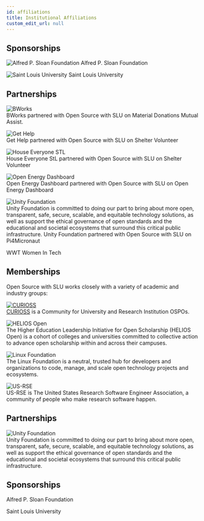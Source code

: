 ```yaml
---
id: affiliations
title: Institutional Affiliations
custom_edit_url: null
---
```


## Sponsorships

![Alfred P. Sloan Foundation](/img/Sloan_Logo-1B-SMALL-Gold-Blue.png) Alfred P. Sloan Foundation

![Saint Louis University](/img/slu-primary-blue-rgb.png) Saint Louis University

## Partnerships

![BWorks](/img/logo-bworks.png)<br/> 
BWorks partnered with Open Source with SLU on Material Donations Mutual Assist.

![Get Help](/img/GET-HELP-Brandmark-Gold.png)<br/>
Get Help partnered with Open Source with SLU on Shelter Volunteer

![House Everyone STL](/img/HESTL_Logo_Horizontal-removebg-preview.png)<br/>
House Everyone StL partnered with Open Source with SLU on Shelter Volunteer

![Open Energy Dashboard](/img/OEDUprightClear.png)<br/>
Open Energy Dashboard partnered with Open Source with SLU on Open Energy Dashboard

![Unity Foundation](/img/unity-foundation-logo.png)<br/>
Unity Foundation is committed to doing our part to bring about more open, transparent, safe, secure, scalable, and equitable technology solutions, as well as support the ethical governance of open standards and the educational and societal ecosystems that surround this critical public infrastructure. Unity Foundation partnered with Open Source with SLU on Pi4Micronaut

WWT Women In Tech

## Memberships

Open Source with SLU works closely with a variety of academic and industry groups:

[![CURIOSS](/img/curioss.svg)<br/>
CURIOSS](https://curioss.org/) is a Community for University and Research Institution OSPOs.

<!-- https://www.cscce.org/ Center for Scientific Collaboration and Community Engagement -->

![HELIOS Open](/img/helios_open.png)<br/>
The Higher Education Leadership Initiative for Open Scholarship (HELIOS Open) is a cohort of colleges and universities committed to collective action to advance open scholarship within and across their campuses. 

![Linux Foundation](/img/lf-stacked-color.png)<br/>
The Linux Foundation is a neutral, trusted hub for developers and organizations to code, manage, and scale open technology projects and ecosystems.

![US-RSE](/img/us-rse_logo_transparent.png)<br/>
US-RSE is The United States Research Software Engineer Association, a community of people who make research software happen.

## Partnerships

![Unity Foundation](/img/unity-foundation-logo.svg)<br/>
Unity Foundation is committed to doing our part to bring about more open, transparent, safe, secure, scalable, and equitable technology solutions, as well as support the ethical governance of open standards and the educational and societal ecosystems that surround this critical public infrastructure.


## Sponsorships

Alfred P. Sloan Foundation

Saint Louis University